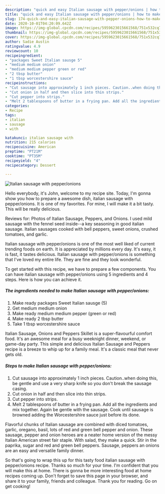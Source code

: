 ```yaml
---
description: "quick and easy Italian sausage with pepper/onions | how to make healthy Italian sausage with pepper/onions"
title: "quick and easy Italian sausage with pepper/onions | how to make healthy Italian sausage with pepper/onions"
slug: 174-quick-and-easy-italian-sausage-with-pepper-onions-how-to-make-healthy-italian-sausage-with-pepper-onions
date: 2020-10-01T04:20:09.642Z
image: https://img-global.cpcdn.com/recipes/5959623015661568/751x532cq70/italian-sausage-with-pepperonions-recipe-main-photo.jpg
thumbnail: https://img-global.cpcdn.com/recipes/5959623015661568/751x532cq70/italian-sausage-with-pepperonions-recipe-main-photo.jpg
cover: https://img-global.cpcdn.com/recipes/5959623015661568/751x532cq70/italian-sausage-with-pepperonions-recipe-main-photo.jpg
author: Sadie Austin
ratingvalue: 4.9
reviewcount: 10
recipeingredient:
- "packages Sweet Italian sausge 5"
- "medium medium onion"
- "medium medium pepper green or red"
- "2 tbsp butter"
- "1 tbsp worcestershire sauce"
recipeinstructions:
- "Cut sausage into approximately 1 inch pieces. Caution..when doing this, be gentle and use a very sharp knife so you don&#39;t break the sausage casing."
- "Cut onion in half and then slice into thin strips."
- "Cut pepper into strips."
- "Melt 2 tablespoons of butter in a frying pan. Add all the ingredients and mix together. Again be gentle with the sausage. Cook until sausage is browned adding the Worcestershire sauce just before its done."
categories:
- Recipe
tags:
- italian
- sausage
- with

katakunci: italian sausage with 
nutrition: 215 calories
recipecuisine: American
preptime: "PT21M"
cooktime: "PT35M"
recipeyield: "4"
recipecategory: Dessert

---
```



![Italian sausage with pepper/onions](https://img-global.cpcdn.com/recipes/5959623015661568/751x532cq70/italian-sausage-with-pepperonions-recipe-main-photo.jpg)

Hello everybody, it's John, welcome to my recipe site. Today, I'm gonna show you how to prepare a awesome dish, italian sausage with pepper/onions. It is one of my favorites. For mine, I will make it a bit tasty. This will be really delicious.

Reviews for: Photos of Italian Sausage, Peppers, and Onions. I used mild sausage with the fennel seed inside--a key seasoning in good italian sausage. Italian sausages cooked with bell peppers, sweet onions, crushed tomatoes, and garlic.

Italian sausage with pepper/onions is one of the most well liked of current trending foods on earth. It is appreciated by millions every day. It's easy, it is fast, it tastes delicious. Italian sausage with pepper/onions is something that I've loved my entire life. They are fine and they look wonderful.


To get started with this recipe, we have to prepare a few components. You can have italian sausage with pepper/onions using 5 ingredients and 4 steps. Here is how you can achieve it.

<!--inarticleads1-->

##### The ingredients needed to make Italian sausage with pepper/onions:

1. Make ready packages Sweet Italian sausge (5)
1. Get medium medium onion
1. Make ready medium medium pepper (green or red)
1. Make ready 2 tbsp butter
1. Take 1 tbsp worcestershire sauce


Italian Sausage, Onions and Peppers Skillet is a super-flavourful comfort food. It&#39;s an awesome meal for a busy weeknight dinner, weekend, or game-day party. This simple and delicious Italian Sausage and Peppers recipe is a breeze to whip up for a family meal. It&#39;s a classic meal that never gets old. 

<!--inarticleads2-->

##### Steps to make Italian sausage with pepper/onions:

1. Cut sausage into approximately 1 inch pieces. Caution..when doing this, be gentle and use a very sharp knife so you don&#39;t break the sausage casing.
1. Cut onion in half and then slice into thin strips.
1. Cut pepper into strips.
1. Melt 2 tablespoons of butter in a frying pan. Add all the ingredients and mix together. Again be gentle with the sausage. Cook until sausage is browned adding the Worcestershire sauce just before its done.


Flavorful chunks of Italian sausage are combined with diced tomatoes, garlic, oregano, basil, lots of red and green bell pepper and onion. These sausage, pepper and onion heroes are a neater home version of the messy Italian American street fair staple. With salad, they make a quick. Stir in the paprika, sugar and red and green bell peppers. Sausage, peppers an onions are an easy and versatile family dinner. 

So that's going to wrap this up for this tasty food italian sausage with pepper/onions recipe. Thanks so much for your time. I'm confident that you will make this at home. There is gonna be more interesting food at home recipes coming up. Don't forget to save this page in your browser, and share it to your family, friends and colleague. Thank you for reading. Go on get cooking!
